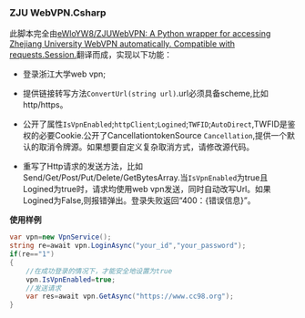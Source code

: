 ### ZJU WebVPN.Csharp

此脚本完全由[eWloYW8/ZJUWebVPN: A Python wrapper for accessing Zhejiang University WebVPN automatically. Compatible with requests.Session.](https://github.com/eWloYW8/ZJUWebVPN)翻译而成，实现以下功能：

- 登录浙江大学web vpn;

- 提供链接转写方法`ConvertUrl(string url)`.url必须具备scheme,比如http/https。

- 公开了属性`IsVpnEnabled`;`httpClient`;`Logined`;`TWFID`;`AutoDirect`,TWFID是鉴权的必要Cookie.公开了CancellationtokenSource `Cancellation`,提供一个默认的取消令牌源。如果想要自定义复杂取消方式，请修改源代码。

- 重写了Http请求的发送方法，比如Send/Get/Post/Put/Delete/GetBytesArray.当`IsVpnEnabled`为true且Logined为true时，请求均使用web vpn发送，同时自动改写Url。如果Logined为False,则报错弹出。登录失败返回“400：{错误信息}”。

**使用样例**

```csharp
var vpn=new VpnService();
string re=await vpn.LoginAsync("your_id","your_password");
if(re=="1")
{
    //在成功登录的情况下，才能安全地设置为true
    vpn.IsVpnEnabled=true;
    //发送请求
    var res=await vpn.GetAsync("https://www.cc98.org");
}

```
